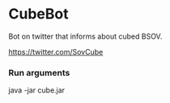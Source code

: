 # CubeBot
Bot on twitter that informs about cubed BSOV.

https://twitter.com/SovCube

### Run arguments

java -jar cube.jar <etherscan-api-key> <twitter-consumer-key> <twitter-api-secret> <twitter-access-token> <twitter-access-token-secret>
